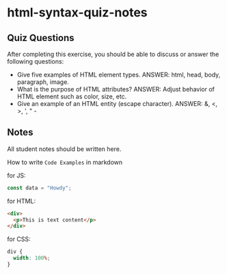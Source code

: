 # html-syntax-quiz-notes

## Quiz Questions

After completing this exercise, you should be able to discuss or answer the following questions:

- Give five examples of HTML element types.
ANSWER: html, head, body, paragraph, image.
- What is the purpose of HTML attributes?
ANSWER: Adjust behavior of HTML element such as color, size, etc.
- Give an example of an HTML entity (escape character).
ANSWER: &, <, >, ', " -

## Notes

All student notes should be written here.


How to write `Code Examples` in markdown

for JS:

```javascript
const data = "Howdy";
```

for HTML:

```html
<div>
  <p>This is text content</p>
</div>
```

for CSS:

```css
div {
  width: 100%;
}
```
